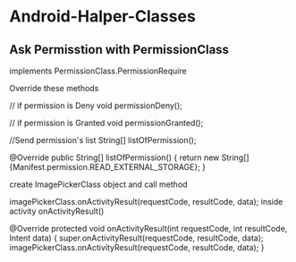 # Android-Halper-Classes

## Ask Permisstion with PermissionClass 

implements PermissionClass.PermissionRequire

Override these methods


// if permission is Deny
void permissionDeny();

// if permission is Granted
void permissionGranted();

//Send permission's list
String[] listOfPermission();

@Override
public String[] listOfPermission() {
    return new String[]{Manifest.permission.READ_EXTERNAL_STORAGE}; 
}

create ImagePickerClass object and call method

imagePickerClass.onActivityResult(requestCode, resultCode, data);
inside activity onActivityResult()


@Override
protected void onActivityResult(int requestCode, int resultCode, Intent data) {
    super.onActivityResult(requestCode, resultCode, data);
    imagePickerClass.onActivityResult(requestCode, resultCode, data);
}
